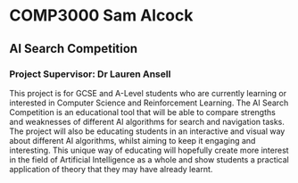 # COMP3000 Sam Alcock
## AI Search Competition
### Project Supervisor: Dr Lauren Ansell

This project is for GCSE and A-Level students who are currently learning or interested in Computer Science and Reinforcement Learning. The AI Search Competition is an educational tool that will be able to compare strengths and weaknesses of different AI algorithms for search and navigation tasks. The project will also be educating students in an interactive and visual way about different AI algorithms, whilst aiming to keep it engaging and interesting. This unique way of educating will hopefully create more interest in the field of Artificial Intelligence as a whole and show students a practical application of theory that they may have already learnt.
